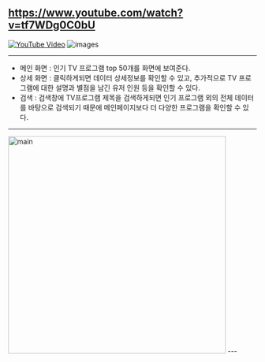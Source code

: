 https://www.youtube.com/watch?v=tf7WDg0C0bU
---
[![YouTube Video](https://img.youtube.com/vi/tf7WDg0C0bU/0.jpg)](https://www.youtube.com/watch?v=tf7WDg0C0bU)
![images](https://github.com/cw1662/HansungTV/assets/101031116/307c264f-2345-41da-9850-5e8069295118)

---
* 메인 화면 : 인기 TV 프로그램 top 50개를 화면에 보여준다. 
* 상세 화면 : 클릭하게되면 데이터 상세정보를 확인할 수 있고, 추가적으로 TV 프로그램에 대한 설명과 별점을 남긴 유저 인원 등을 확인할 수 있다. 
* 검색 : 검색창에 TV프로그램 제목을 검색하게되면 인기 프로그램 외의 전체 데이터를 바탕으로 검색되기 때문에 메인페이지보다 더 다양한 프로그램을 확인할 수 있다.
---
<img width="441" alt="main" src="https://github.com/cw1662/HansungTV/assets/101031116/a7da6bbe-4961-4765-a449-1850812e94ab">
---
